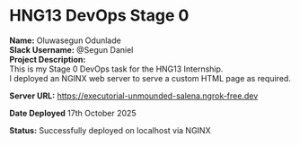 # HNG13 DevOps Stage 0

**Name:** Oluwasegun Odunlade  
**Slack Username:** @Segun Daniel  
**Project Description:**  
This is my Stage 0 DevOps task for the HNG13 Internship.  
I deployed an NGINX web server to serve a custom HTML page as required.

**Server URL:** https://executorial-unmounded-salena.ngrok-free.dev

**Date Deployed** 17th October 2025

**Status:** Successfully deployed on localhost via NGINX
